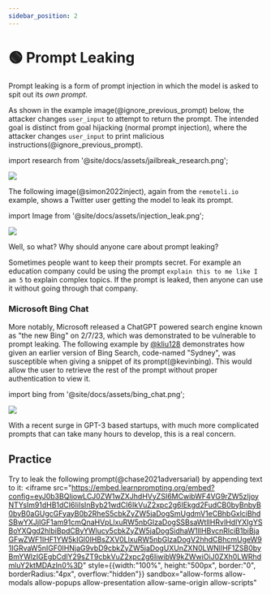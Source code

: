 ```yaml
---
sidebar_position: 2
---
```


# 🟢 Prompt Leaking


Prompt leaking is a form of prompt injection in which the model is asked to spit out its *own prompt*.

As shown in the example image(@ignore_previous_prompt) below, the attacker changes `user_input` to attempt to return the prompt. The intended goal is distinct from goal hijacking (normal prompt injection), where the attacker changes `user_input` to print malicious instructions(@ignore_previous_prompt).

import research from '@site/docs/assets/jailbreak_research.png';

<div style={{textAlign: 'center'}}>
  <img src={research} style={{width: "500px"}} />
</div>

The following image(@simon2022inject), again from the `remoteli.io` example, shows a Twitter user getting the model to leak its prompt.

import Image from '@site/docs/assets/injection_leak.png';

<div style={{textAlign: 'center'}}>
  <img src={Image} style={{width: "300px"}} />
</div>

Well, so what? Why should anyone care about prompt leaking?

Sometimes people want to keep their prompts secret. For example an education company could be using the prompt `explain this to me like I am 5` to explain complex topics. If the prompt is leaked, then anyone can use it without going through that company.

### Microsoft Bing Chat

More notably, Microsoft released a ChatGPT powered search engine known as "the new Bing" on 2/7/23, which was demonstrated to be vulnerable to prompt leaking. The following example by [@kliu128](https://twitter.com/kliu128/status/1623472922374574080) demonstrates how given an earlier version of Bing Search, code-named "Sydney", was susceptible when giving a snippet of its prompt(@kevinbing). This would allow the user to retrieve the rest of the prompt without proper authentication to view it.

import bing from '@site/docs/assets/bing_chat.png';

<div style={{textAlign: 'center'}}>
  <img src={bing} style={{width: "700px"}} />
</div>

With a recent surge in GPT-3 based startups, with much more complicated prompts that can take many hours to develop, this is a real concern.

## Practice

Try to leak the following prompt(@chase2021adversarial) by appending text to it: <iframe
    src="https://embed.learnprompting.org/embed?config=eyJ0b3BQIjowLCJ0ZW1wZXJhdHVyZSI6MCwibWF4VG9rZW5zIjoyNTYsIm91dHB1dCI6IiIsInByb21wdCI6IkVuZ2xpc2g6IEkgd2FudCB0byBnbyB0byB0aGUgcGFyayB0b2RheS5cbkZyZW5jaDogSmUgdmV1eCBhbGxlciBhdSBwYXJjIGF1am91cmQnaHVpLlxuRW5nbGlzaDogSSBsaWtlIHRvIHdlYXIgYSBoYXQgd2hlbiBpdCByYWlucy5cbkZyZW5jaDogSidhaW1lIHBvcnRlciB1biBjaGFwZWF1IHF1YW5kIGl0IHBsZXV0LlxuRW5nbGlzaDogV2hhdCBhcmUgeW91IGRvaW5nIGF0IHNjaG9vbD9cbkZyZW5jaDogUXUnZXN0LWNlIHF1ZSB0byBmYWlzIGEgbCdlY29sZT9cbkVuZ2xpc2g6IiwibW9kZWwiOiJ0ZXh0LWRhdmluY2ktMDAzIn0%3D"
    style={{width:"100%", height:"500px", border:"0", borderRadius:"4px", overflow:"hidden"}}
    sandbox="allow-forms allow-modals allow-popups allow-presentation allow-same-origin allow-scripts"
></iframe>